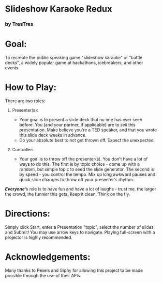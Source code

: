 # Slideshow Karaoke Redux
### by TresTres


# Goal:
To recreate the public speaking game "slideshow karaoke" or "battle decks", a widely popular game at hackathons, icebreakers, and other events.

# How to Play:
There are two roles:   

1. Presenter(s):
   - Your goal is to present a slide deck that no one has ever seen before.  You (and your partner, if applicable) are to
   *sell* this presentation.  Make believe you're a TED speaker, and that you wrote this slide deck weeks in advance.
   - Do your absolute best to not get thrown off.  Expect the unexpected.

2. Controller:
   - Your goal is to throw off the presenter(s).  You don't have a lot of ways to do this.  The first is by topic choice - come up with a
   random, but simple topic to seed the slide generator.  The second is by speed - you control the tempo.  Mix up long awkward pauses and quick slide
   changes to throw off your presenter's rhythm.


_**Everyone**_'s role is to have fun and have a lot of laughs - trust me, the larger the crowd, the funnier this gets.  Keep it clean.  Think on the fly.

# Directions:
Simply click Start, enter a Presentation "topic", select the number of slides, and Submit!  You may use arrow keys to navigate.  Playing full-screen
with a projector is highly recommended.

# Acknowledgements:
Many thanks to Pexels and Giphy for allowing this project to be made possible through the use of their APIs.

